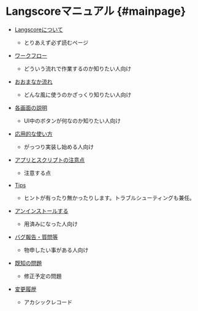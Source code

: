 # Langscoreマニュアル    {#mainpage}

* [Langscoreについて](#about)
  - とりあえず必ず読むページ

* [ワークフロー](#workflow)
  - どういう流れで作業するのか知りたい人向け

* [おおまなか流れ](#basic_usage)
  - どんな風に使うのかざっくり知りたい人向け
  
* [各画面の説明](#screen_description)
  - UI中のボタンが何なのか知りたい人向け

* [応用的な使い方](#usage_advance)
  - がっつり実装し始める人向け

* [アプリとスクリプトの注意点](#points_to_note)
  - 注意する点

* [Tips](#tips)
  - ヒントが有ったり無かったりします。トラブルシューティングも兼任。

* [アンインストールする](#uninstall)
  - 用済みになった人向け

* [バグ報告・質問等](#information)
  - 物申したい事がある人向け

* [既知の問題](#known_issues)
  - 修正予定の問題
  
* [変更履歴](#history)
  - アカシックレコード